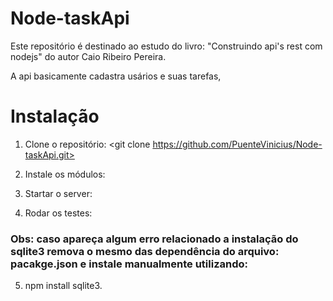# Node-taskApi #

  Este repositório é destinado ao estudo do  livro: "Construindo api's rest com nodejs" do autor Caio Ribeiro Pereira.

  A api basicamente cadastra usários e suas tarefas,

# Instalação #

  1. Clone o repositório: <git clone https://github.com/PuenteVinicius/Node-taskApi.git>

  2. Instale os módulos: <npm install>

  3. Startar o server: <npm start>

  4. Rodar os testes: <npm test>

### Obs: caso apareça algum erro relacionado a instalação do sqlite3 remova o mesmo das dependência do arquivo: pacakge.json e instale manualmente utilizando: ###

  5. npm install sqlite3.
